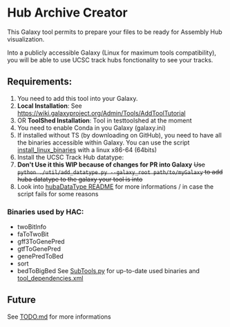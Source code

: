 # Hub Archive Creator
This Galaxy tool permits to prepare your files to be ready for Assembly Hub visualization.

Into a publicly accessible Galaxy (Linux for maximum tools compatibility), you will be able to use UCSC track hubs fonctionality to see your tracks.

## Requirements:
1. You need to add this tool into your Galaxy.
  1. **Local Installation**: See https://wiki.galaxyproject.org/Admin/Tools/AddToolTutorial
  2. OR **ToolShed Installation**: Tool in testtoolshed at the moment
2. You need to enable Conda in you Galaxy (galaxy.ini)
3. If installed without TS (by downloading on GitHub), you need to have all the binaries accessible within Galaxy.
   You can use the script [install_linux_binaries](util/install_linux_binaries) with a linux x86-64 (64bits)
4. Install the UCSC Track Hub datatype:
  1. **Don't Use it this WIP because of changes for PR into Galaxy** ~~Use `python ./util/add_datatype.py --galaxy_root path/to/myGalaxy` to add huba datatype to the galaxy your tool is into~~
  2. Look into [hubaDataType README](hubaDataType/README.md) for more informations / in case the script fails for some reasons

### Binaries used by HAC:
- twoBitInfo
- faToTwoBit
- gff3ToGenePred
- gtfToGenePred
- genePredToBed
- sort
- bedToBigBed
See [SubTools.py](util/SubTools.py) for up-to-date used binaries and [tool_dependencies.xml](tool_dependencies.xml)

## Future
See [TODO.md](todo.md) for more informations
